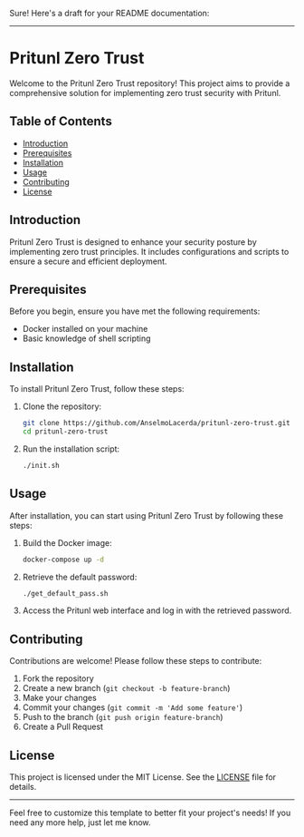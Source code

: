 Sure! Here's a draft for your README documentation:

---

# Pritunl Zero Trust

Welcome to the Pritunl Zero Trust repository! This project aims to provide a comprehensive solution for implementing zero trust security with Pritunl.

## Table of Contents

- [Introduction](#introduction)
- [Prerequisites](#prerequisites)
- [Installation](#installation)
- [Usage](#usage)
- [Contributing](#contributing)
- [License](#license)

## Introduction

Pritunl Zero Trust is designed to enhance your security posture by implementing zero trust principles. It includes configurations and scripts to ensure a secure and efficient deployment.

## Prerequisites

Before you begin, ensure you have met the following requirements:
- Docker installed on your machine
- Basic knowledge of shell scripting

## Installation

To install Pritunl Zero Trust, follow these steps:

1. Clone the repository:
    ```sh
    git clone https://github.com/AnselmoLacerda/pritunl-zero-trust.git
    cd pritunl-zero-trust
    ```

2. Run the installation script:
    ```sh
    ./init.sh
    ```

## Usage

After installation, you can start using Pritunl Zero Trust by following these steps:

1. Build the Docker image:
    ```sh
    docker-compose up -d
    ```

2. Retrieve the default password:
    ```sh
    ./get_default_pass.sh
    ```

3. Access the Pritunl web interface and log in with the retrieved password.

## Contributing

Contributions are welcome! Please follow these steps to contribute:

1. Fork the repository
2. Create a new branch (`git checkout -b feature-branch`)
3. Make your changes
4. Commit your changes (`git commit -m 'Add some feature'`)
5. Push to the branch (`git push origin feature-branch`)
6. Create a Pull Request

## License

This project is licensed under the MIT License. See the [LICENSE](LICENSE) file for details.

---

Feel free to customize this template to better fit your project's needs! If you need any more help, just let me know.
